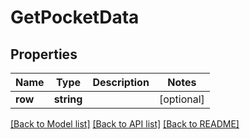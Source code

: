 # GetPocketData

## Properties
Name | Type | Description | Notes
------------ | ------------- | ------------- | -------------
**row** | **string** |  | [optional] 

[[Back to Model list]](../../README.md#documentation-for-models) [[Back to API list]](../../README.md#documentation-for-api-endpoints) [[Back to README]](../../README.md)

